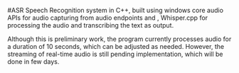 #ASR
Speech Recognition system in C++, built using windows core audio APIs for audio capturing from audio endpoints and , Whisper.cpp for processing the audio and transcribing the text as output.

Although this is preliminary work, the program currently processes audio for a duration of 10 seconds, which can be adjusted as needed. However, the streaming of real-time audio is still pending implementation, which will be done in few days.
